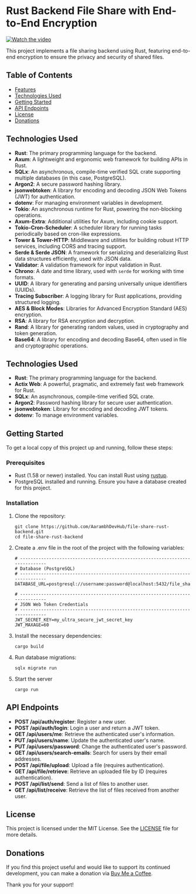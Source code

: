 # Rust Backend File Share with End-to-End Encryption

[![Watch the video](https://img.youtube.com/vi/t5w2dauFmhM/maxresdefault.jpg)](https://youtu.be/t5w2dauFmhM)

This project implements a file sharing backend using Rust, featuring end-to-end encryption to ensure the privacy and security of shared files.

## Table of Contents

- [Features](#features)
- [Technologies Used](#technologies-used)
- [Getting Started](#getting-started)
- [API Endpoints](#api-endpoints)
- [License](#license)
- [Donations](#donations)

## Technologies Used

   - **Rust**: The primary programming language for the backend.
   - **Axum**: A lightweight and ergonomic web framework for building APIs in Rust.
   - **SQLx**: An asynchronous, compile-time verified SQL crate supporting multiple databases (in this case, PostgreSQL).
   - **Argon2**: A secure password hashing library.
   - **jsonwebtoken**: A library for encoding and decoding JSON Web Tokens (JWT) for authentication.
   - **dotenv**: For managing environment variables in development.
   - **Tokio**: An asynchronous runtime for Rust, powering the non-blocking operations.
   - **Axum-Extra**: Additional utilities for Axum, including cookie support.
   - **Tokio-Cron-Scheduler**: A scheduler library for running tasks periodically based on cron-like expressions.
   - **Tower & Tower-HTTP**: Middleware and utilities for building robust HTTP services, including CORS and tracing support.
   - **Serde & Serde JSON**: A framework for serializing and deserializing Rust data structures efficiently, used with JSON data.
   - **Validator**: A validation framework for input validation in Rust.
   - **Chrono**: A date and time library, used with `serde` for working with time formats.
   - **UUID**: A library for generating and parsing universally unique identifiers (UUIDs).
   - **Tracing Subscriber**: A logging library for Rust applications, providing structured logging.
   - **AES & Block Modes**: Libraries for Advanced Encryption Standard (AES) encryption.
   - **RSA**: A library for RSA encryption and decryption.
   - **Rand**: A library for generating random values, used in cryptography and token generation.
   - **Base64**: A library for encoding and decoding Base64, often used in file and cryptographic operations.

## Technologies Used

- **Rust**: The primary programming language for the backend.
- **Actix Web**: A powerful, pragmatic, and extremely fast web framework for Rust.
- **SQLx**: An asynchronous, compile-time verified SQL crate.
- **Argon2**: Password hashing library for secure user authentication.
- **jsonwebtoken**: Library for encoding and decoding JWT tokens.
- **dotenv**: To manage environment variables.

## Getting Started

To get a local copy of this project up and running, follow these steps:

### Prerequisites

- Rust (1.58 or newer) installed. You can install Rust using [rustup](https://rustup.rs/).
- PostgreSQL installed and running. Ensure you have a database created for this project.

### Installation

1. Clone the repository:

   ```
   git clone https://github.com/AarambhDevHub/file-share-rust-backend.git
   cd file-share-rust-backend
   ```
2. Create a .env file in the root of the project with the following variables:

    ```
    # -----------------------------------------------------------------------------
    # Database (PostgreSQL)
    # -----------------------------------------------------------------------------
    DATABASE_URL=postgresql://username:password@localhost:5432/file_share_tutorial 

    # -----------------------------------------------------------------------------
    # JSON Web Token Credentials
    # -----------------------------------------------------------------------------
    JWT_SECRET_KEY=my_ultra_secure_jwt_secret_key
    JWT_MAXAGE=60
    ```

3. Install the necessary dependencies:

    ```
    cargo build
    ```

4. Run database migrations:

    ```
    sqlx migrate run
    ```

5. Start the server

    ```
    cargo run
    ```

## API Endpoints

- **POST /api/auth/register**: Register a new user.
- **POST /api/auth/login**: Login a user and return a JWT token.
- **GET /api/users/me**: Retrieve the authenticated user's information.
- **PUT /api/users/name**: Update the authenticated user's name.
- **PUT /api/users/password**: Change the authenticated user's password.
- **GET /api/users/search-emails**: Search for users by their email addresses.
- **POST /api/file/upload**: Upload a file (requires authentication).
- **GET /api/file/retrieve**: Retrieve an uploaded file by ID (requires authentication).
- **POST /api/list/send**: Send a list of files to another user.
- **GET /api/list/receive**: Retrieve the list of files received from another user.

## License

This project is licensed under the MIT License. See the [LICENSE](./LICENSE) file for more details.

## Donations

If you find this project useful and would like to support its continued development, you can make a donation via [Buy Me a Coffee](https://buymeacoffee.com/vipandev).

Thank you for your support!